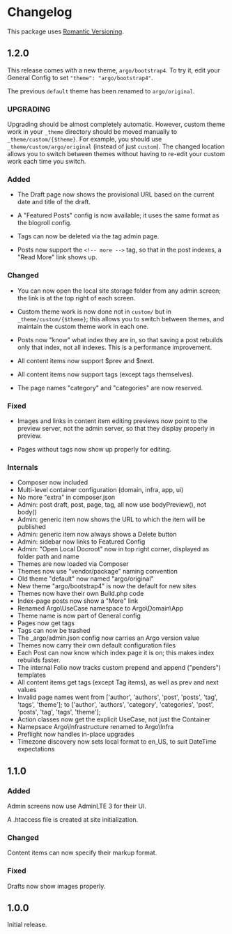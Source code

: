 # Changelog

This package uses [Romantic Versioning](http://blog.legacyteam.info/2015/12/romver-romantic-versioning/).

## 1.2.0

This release comes with a new theme, `argo/bootstrap4`. To try it, edit your
General Config to set `"theme": "argo/bootstrap4"`.

The previous `default` theme has been renamed to `argo/original`.

### UPGRADING

Upgrading should be almost completely automatic. However, custom theme work in
your `_theme` directory should be moved manually to `_theme/custom/{$theme}`.
For example, you should use `_theme/custom/argo/original` (instead of just
`custom`). The changed location allows you to switch between themes without
having to re-edit your custom work each time you switch.

### Added

- The Draft page now shows the provisional URL based on the current date and title of the draft.

- A "Featured Posts" config is now available; it uses the same format as the blogroll config.

- Tags can now be deleted via the tag admin page.

- Posts now support the `<!-- more -->` tag, so that in the post indexes, a "Read More" link shows up.

### Changed

- You can now open the local site storage folder from any admin screen; the link is at the top right of each screen.

- Custom theme work is now done not in `custom/` but in `_theme/custom/{$theme}`; this allows you to switch between themes, and maintain the custom theme work in each one.

- Posts now "know" what index they are in, so that saving a post rebuilds only that index, not all indexes. This is a performance improvement.

- All content items now support $prev and $next.

- All content items now support tags (except tags themselves).

- The page names "category" and "categories" are now reserved.

### Fixed

- Images and links in content item editing previews now point to the preview server, not the admin server, so that they display properly in preview.

- Pages without tags now show up properly for editing.

### Internals

- Composer now included
- Multi-level container configuration (domain, infra, app, ui)
- No more "extra" in composer.json
- Admin: post draft, post, page, tag, all now use bodyPreview(), not body()
- Admin: generic item now shows the URL to which the item will be published
- Admin: generic item now always shows a Delete button
- Admin: sidebar now links to Featured Config
- Admin: "Open Local Docroot" now in top right corner, displayed as folder path and name
- Themes are now loaded via Composer
- Themes now use "vendor/package" naming convention
- Old theme "default" now named "argo/original"
- New theme "argo/bootstrap4" is now the default for new sites
- Themes now have their own Build.php code
- Index-page posts now show a "More" link
- Renamed Argo\UseCase namespace to Argo\Domain\App
- Theme name is now part of General config
- Pages now get tags
- Tags can now be trashed
- The _argo/admin.json config now carries an Argo version value
- Themes now carry their own default configuration files
- Each Post can now know which index page it is on; this makes index rebuilds faster.
- The internal Folio now tracks custom prepend and append ("penders") templates
- All content items get tags (except Tag items), as well as prev and next values
- Invalid page names went from  ['author', 'authors', 'post', 'posts', 'tag', 'tags', 'theme'];
  to ['author', 'authors', 'category', 'categories', 'post', 'posts', 'tag', 'tags', 'theme'];
- Action classes now get the explicit UseCase, not just the Container
- Namepsace Argo\Infrastructure renamed to Argo\Infra
- Preflight now handles in-place upgrades
- Timezone discovery now sets local format to en_US, to suit DateTime expectations

## 1.1.0

### Added

Admin screens now use AdminLTE 3 for their UI.

A .htaccess file is created at site initialization.

### Changed

Content items can now specify their markup format.

### Fixed

Drafts now show images properly.


## 1.0.0

Initial release.
